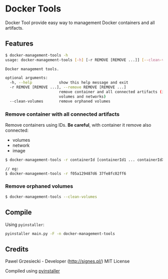 # Docker Tools

Docker Tool provide easy way to management Docker containers and all artifacts.

## Features

```bash
$ docker-management-tools -h
usage: docker-management-tools [-h] [-r REMOVE [REMOVE ...]] [--clean-volumes]

Docker management tools.

optional arguments:
  -h, --help            show this help message and exit
  -r REMOVE [REMOVE ...], --remove REMOVE [REMOVE ...]
                        remove container and all connected artifacts (image,
                        volumes and networks)
  --clean-volumes       remove orphaned volumes
```

### Remove container with all connected artifacts

Remove containers using IDs. **Be careful**, with container it remove also connected:
* volumes
* network
* image

```bash
$ docker-management-tools -r containerId [containerId1 ... containerIdX]

// eg:
$ docker-management-tools -r f05a129487d6 37fe8fc02ff6
```

### Remove orphaned volumes

```bash
$ docker-management-tools --clean-volumes
```

## Compile

Using `pyinstaller`:

```bash
pyinstaller main.py -F -n docker-management-tools
```

## Credits

Pawel Grzesiecki - Developer (http://signes.pl/) MIT License

Compiled using [pyinstaller](http://www.pyinstaller.org/)
